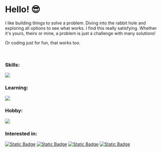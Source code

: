 # Hello! 😎

I like building things to solve a problem. Diving into the rabbit hole and exploring all options to see what works. I find this really satisfying. Whether it's yours, theirs or mine, a problem is just a challenge with many solutions!

Or coding just for fun, that works too.

<br>

### Skills:
<img src="https://skillicons.dev/icons?i=py,html,css,git" />

### Learning:
<img src="https://skillicons.dev/icons?i=js,ts,nodejs,php,mysql,sqlite,docker" />

### Hobby:
<img src="https://skillicons.dev/icons?i=blender,godot,arduino" />

### Interested in:
<a href="#">![Static Badge](https://img.shields.io/badge/Software_development-242938)</a> <a href="#">![Static Badge](https://img.shields.io/badge/Backend_technologies-242938)</a> <a href="#">![Static Badge](https://img.shields.io/badge/Automation-242938)</a> <a href="#">![Static Badge](https://img.shields.io/badge/Testing/QA-242938)</a>
